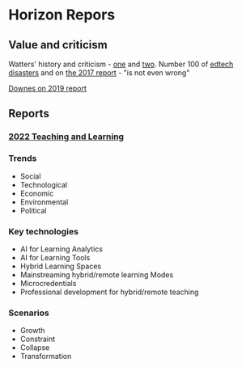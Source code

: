 # Horizon Repors

## Value and criticism

Watters' history and criticism - [one](http://hackeducation.com/2015/02/17/horizon) and [two](http://horizon.hackeducation.com/). Number 100 of [edtech disasters](http://hackeducation.com/2019/12/31/what-a-shitshow) and on [the 2017 report](http://horizon.hackeducation.com/2017/08/30/horizon-k12) - "is not even wrong"

[Downes on 2019 report](https://www.downes.ca/cgi-bin/page.cgi?post=69215)


## Reports

### [2022 Teaching and Learning](https://library.educause.edu/resources/2022/4/2022-educause-horizon-report-teaching-and-learning-edition)

### Trends

- Social
- Technological
- Economic
- Environmental
- Political

### Key technologies

- AI for Learning Analytics
- AI for Learning Tools 
- Hybrid Learning Spaces
- Mainstreaming hybrid/remote learning Modes
- Microcredentials
- Professional development for hybrid/remote teaching

### Scenarios 

- Growth
- Constraint
- Collapse
- Transformation
  